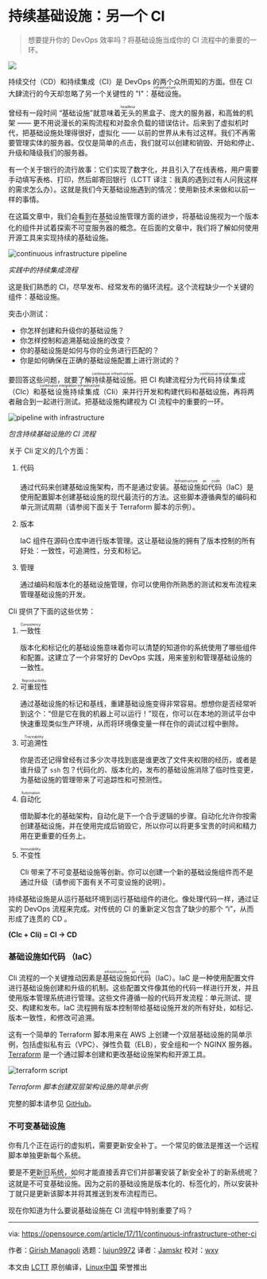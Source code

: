 持续基础设施：另一个 CI
======

> 想要提升你的 DevOps 效率吗？将基础设施当成你的 CI 流程中的重要的一环。

![](https://opensource.com/sites/default/files/styles/image-full-size/public/lead-images/BIZ_darwincloud_520x292_0311LL.png?itok=74DLgd8Q)

持续交付（CD）和持续集成（CI）是 DevOps 的两个众所周知的方面。但在 CI 大肆流行的今天却忽略了另一个关键性的 "I"：<ruby>基础设施<rt>infrastructure</rt></ruby>。

曾经有一段时间 “基础设施”就意味着<ruby>无头<rt>headless</rt></ruby>的黑盒子、庞大的服务器，和高耸的机架 —— 更不用说漫长的采购流程和对盈余负载的错误估计。后来到了虚拟机时代，把基础设施处理得很好，虚拟化 —— 以前的世界从未有过这样。我们不再需要管理实体的服务器。仅仅是简单的点击，我们就可以创建和销毁、开始和停止、升级和降级我们的服务器。

有一个关于银行的流行故事：它们实现了数字化，并且引入了在线表格，用户需要手动填写表格、打印，然后邮寄回银行（LCTT 译注：我真的遇到过有人问我这样的需求怎么办）。这就是我们今天基础设施遇到的情况：使用新技术来做和以前一样的事情。

在这篇文章中，我们会看到在基础设施管理方面的进步，将基础设施视为一个版本化的组件并试着探索<ruby>不可变服务器<rt>immutable server</rt></ruby>的概念。在后面的文章中，我们将了解如何使用开源工具来实现持续的基础设施。

![continuous infrastructure pipeline][2]

*实践中的持续集成流程*

这是我们熟悉的 CI，尽早发布、经常发布的循环流程。这个流程缺少一个关键的组件：基础设施。

突击小测试：

* 你怎样创建和升级你的基础设施？
* 你怎样控制和追溯基础设施的改变？
* 你的基础设施是如何与你的业务进行匹配的？
* 你是如何确保在正确的基础设施配置上进行测试的？

要回答这些问题，就要了解<ruby>持续基础设施<rt>continuous infrastructure</rt></ruby>。把 CI 构建流程分为<ruby>代码持续集成<rt>continuous integration code</rt></ruby>（CIc）和<ruby>基础设施持续集成<rt>continuous integration infrastructure</rt></ruby>（CIi）来并行开发和构建代码和基础设施，再将两者融合到一起进行测试。把基础设施构建视为 CI 流程中的重要的一环。

![pipeline with infrastructure][4]

*包含持续基础设施的 CI 流程*

关于 CIi 定义的几个方面：

1. 代码

    通过代码来创建基础设施架构，而不是通过安装。<ruby>基础设施如代码<rt>Infrastructure as code</rt></ruby>（IaC）是使用配置脚本创建基础设施的现代最流行的方法。这些脚本遵循典型的编码和单元测试周期（请参阅下面关于 Terraform 脚本的示例）。
2. 版本

    IaC 组件在源码仓库中进行版本管理。这让基础设施的拥有了版本控制的所有好处：一致性，可追溯性，分支和标记。
3. 管理

    通过编码和版本化的基础设施管理，你可以使用你所熟悉的测试和发布流程来管理基础设施的开发。

CIi 提供了下面的这些优势：

1. <ruby>一致性<rt>Consistency</rt></ruby>

    版本化和标记化的基础设施意味着你可以清楚的知道你的系统使用了哪些组件和配置。这建立了一个非常好的 DevOps 实践，用来鉴别和管理基础设施的一致性。
2. <ruby>可重现性<rt>Reproducibility</rt></ruby>

    通过基础设施的标记和基线，重建基础设施变得非常容易。想想你是否经常听到这个：“但是它在我的机器上可以运行！”现在，你可以在本地的测试平台中快速重现类似生产环境，从而将环境像变量一样在你的调试过程中删除。
3. <ruby>可追溯性<rt>Traceability</rt></ruby>

    你是否还记得曾经有过多少次寻找到底是谁更改了文件夹权限的经历，或者是谁升级了 `ssh` 包？代码化的、版本化的，发布的基础设施消除了临时性变更，为基础设施的管理带来了可追踪性和可预测性。
4. <ruby>自动化<rt>Automation</rt></ruby>

    借助脚本化的基础架构，自动化是下一个合乎逻辑的步骤。自动化允许你按需创建基础设施，并在使用完成后销毁它，所以你可以将更多宝贵的时间和精力用在更重要的任务上。
5. <ruby>不变性<rt>Immutability</rt></ruby>

    CIi 带来了不可变基础设施等创新。你可以创建一个新的基础设施组件而不是通过升级（请参阅下面有关不可变设施的说明）。

持续基础设施是从运行基础环境到运行基础组件的进化。像处理代码一样，通过证实的 DevOps 流程来完成。对传统的 CI 的重新定义包含了缺少的那个 “i”，从而形成了连贯的 CD 。

**(CIc + CIi) = CI -> CD**

### 基础设施如代码 （IaC）

CIi 流程的一个关键推动因素是<ruby>基础设施如代码<rt>infrastructure as code</rt></ruby>（IaC）。IaC 是一种使用配置文件进行基础设施创建和升级的机制。这些配置文件像其他的代码一样进行开发，并且使用版本管理系统进行管理。这些文件遵循一般的代码开发流程：单元测试、提交、构建和发布。IaC 流程拥有版本控制带给基础设施开发的所有好处，如标记、版本一致性，和修改可追溯。

这有一个简单的 Terraform 脚本用来在 AWS 上创建一个双层基础设施的简单示例，包括虚拟私有云（VPC）、弹性负载（ELB），安全组和一个 NGINX 服务器。[Terraform][5] 是一个通过脚本创建和更改基础设施架构和开源工具。

![terraform script][7]

*Terraform 脚本创建双层架构设施的简单示例*

完整的脚本请参见 [GitHub][8]。

### 不可变基础设施

你有几个正在运行的虚拟机，需要更新安全补丁。一个常见的做法是推送一个远程脚本单独更新每个系统。

要是不更新旧系统，如何才能直接丢弃它们并部署安装了新安全补丁的新系统呢？这就是<ruby>不可变基础设施<rt>immutable infrastructure</rt></ruby>。因为之前的基础设施是版本化的、标签化的，所以安装补丁就只是更新该脚本并将其推送到发布流程而已。

现在你知道为什么要说基础设施在 CI 流程中特别重要了吗？

--------------------------------------------------------------------------------

via: https://opensource.com/article/17/11/continuous-infrastructure-other-ci

作者：[Girish Managoli][a]
选题：[lujun9972](https://github.com/lujun9972)
译者：[Jamskr](https://github.com/Jamskr)
校对：[wxy](https://github.com/wxy)

本文由 [LCTT](https://github.com/LCTT/TranslateProject) 原创编译，[Linux中国](https://linux.cn/) 荣誉推出

[a]:https://opensource.com/users/gammay
[1]:/file/376916
[2]:https://opensource.com/sites/default/files/images/life-uploads/figure1.jpg (continuous infrastructure pipeline in use)
[3]:/file/376921
[4]:https://opensource.com/sites/default/files/images/life-uploads/figure2.jpg (CI pipeline with infrastructure)
[5]:https://github.com/hashicorp/terraform
[6]:/file/376926
[7]:https://opensource.com/sites/default/files/images/life-uploads/figure3_0.png (sample terraform script)
[8]:https://github.com/terraform-providers/terraform-provider-aws/tree/master/examples/two-tier
